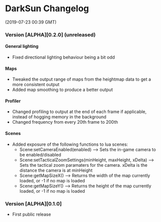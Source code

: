 # DarkSun Changelog
(2019-07-23 00:39 GMT)

### Version [ALPHA][0.2.0] (unreleased)
#### General lighting
 - Fixed directional lighting behaviour being a bit odd
#### Maps
 - Tweaked the output range of maps from the heightmap data to get a more consistent output
 - Added map smoothing to produce a better output
#### Profiler
 - Changed profiling to output at the end of each frame if applicable, instead of hogging memory in the background
 - Changed frequency from every 20th frame to 200th
#### Scenes
 - Added exposure of the following functions to lua scenes:
   - Scene:setCameraEnabled(enabled)	--> Sets the in-game camera to be enabled/disabled
   - Scene:setTacticalZoomSettings(minHeight, maxHeight, xDelta)	--> Sets the tactical zoom paramaters for the camera. xDelta is the distance the camera is at minHeight
   - Scene:getMapSizeX() --> Returns the width of the map currently loaded, or -1 if no map is loaded
   - Scene:getMapSizeY() --> Returns the height of the map currently loaded, or -1 if no map is loaded

### Version [ALPHA][0.1.0]

 - First public release
